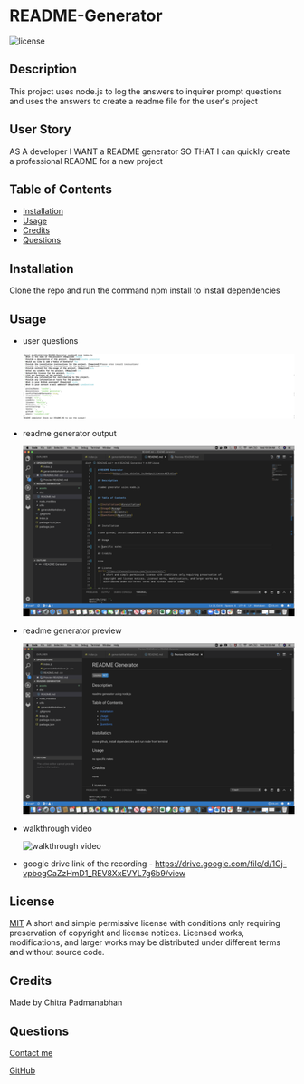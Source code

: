 # README-Generator

![license](https://img.shields.io/badge/License-MIT-blue)

## Description

This project uses node.js to log the answers to inquirer prompt questions and uses the answers to create a readme file for the user's project

## User Story

AS A developer
I WANT a README generator
SO THAT I can quickly create a professional README for a new project

## Table of Contents

  * [Installation](#installation)
  * [Usage](#usage)
  * [Credits](#credits)
  * [Questions](#questions)
  
## Installation

Clone the repo and run the command npm install to install dependencies

## Usage

* user questions

  ![questions](assets/images/readme-generator-questions.png)
  
* readme generator output

  ![output](assets/images/readme-generator-output.png)

* readme generator preview

  ![preview](assets/images/readme-generator-preview.png)
  
* walkthrough video
 
  ![walkthrough video](assets/images/READMEGeneratorVideo.gif)
  
* google drive link of the recording - https://drive.google.com/file/d/1Gj-vpbogCaZzHmD1_REV8XxEVYL7g6b9/view
    
## License

[MIT](https://choosealicense.com/licenses/mit/)
A short and simple permissive license with conditions only requiring preservation of 
copyright and license notices. Licensed works, modifications, and larger works may be 
distributed under different terms and without source code.

## Credits

Made by Chitra Padmanabhan

## Questions

[Contact me](chitra.iyer00@gmail.com)

[GitHub](https://github.com/ciyer87)






